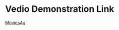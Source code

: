 # Vedio Demonstration Link 
<a href="https://drive.google.com/file/d/1Zo8VlEzp51dnf2s3p4ArB99SOZnXrwGe/view?usp=sharing" text-decoration="none">
  Movies4u
</a>
